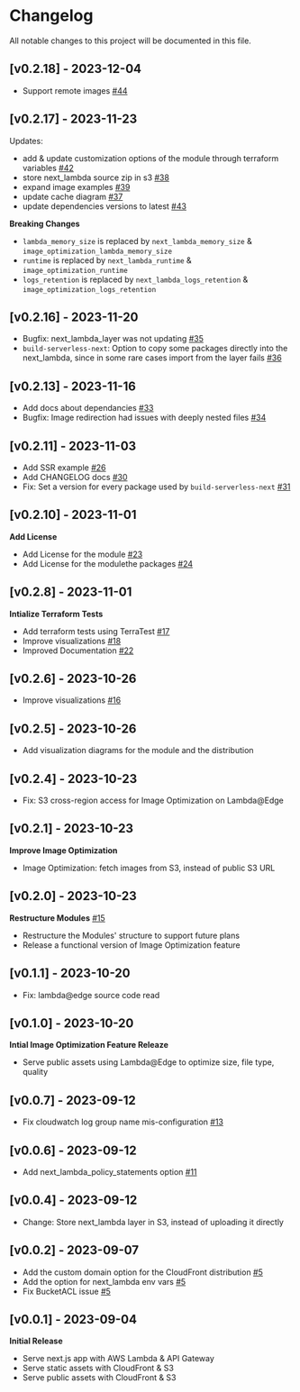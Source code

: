 # Changelog

All notable changes to this project will be documented in this file.

<!-- ## [Unreleased] -->


## [v0.2.18] - 2023-12-04

* Support remote images [#44](https://github.com/Nexode-Consulting/terraform-aws-nextjs-serverless/pull/44)


## [v0.2.17] - 2023-11-23

Updates:
* add & update customization options of the module through terraform variables [#42](https://github.com/Nexode-Consulting/terraform-aws-nextjs-serverless/pull/42)
* store next_lambda source zip in s3 [#38](https://github.com/Nexode-Consulting/terraform-aws-nextjs-serverless/pull/38)
* expand image examples [#39](https://github.com/Nexode-Consulting/terraform-aws-nextjs-serverless/pull/39)
* update cache diagram [#37](https://github.com/Nexode-Consulting/terraform-aws-nextjs-serverless/pull/37)
* update dependencies versions to latest [#43](https://github.com/Nexode-Consulting/terraform-aws-nextjs-serverless/pull/43)

**Breaking Changes**
* `lambda_memory_size` is replaced by `next_lambda_memory_size` & `image_optimization_lambda_memory_size`
* `runtime` is replaced by `next_lambda_runtime` & `image_optimization_runtime`
* `logs_retention` is replaced by `next_lambda_logs_retention` & `image_optimization_logs_retention`


## [v0.2.16] - 2023-11-20

* Bugfix: next_lambda_layer was not updating [#35](https://github.com/Nexode-Consulting/terraform-aws-nextjs-serverless/pull/35)
* `build-serverless-next`: Option to copy some packages directly into the next_lambda, since in some rare cases import from the layer fails [#36](https://github.com/Nexode-Consulting/terraform-aws-nextjs-serverless/pull/36)


## [v0.2.13] - 2023-11-16

* Add docs about dependancies [#33](https://github.com/Nexode-Consulting/terraform-aws-nextjs-serverless/pull/33)
* Bugfix: Image redirection had issues with deeply nested files [#34](https://github.com/Nexode-Consulting/terraform-aws-nextjs-serverless/pull/34)


## [v0.2.11] - 2023-11-03

* Add SSR example [#26](https://github.com/Nexode-Consulting/terraform-aws-nextjs-serverless/pull/26)
* Add CHANGELOG docs [#30](https://github.com/Nexode-Consulting/terraform-aws-nextjs-serverless/pull/30)
* Fix: Set a version for every package used by `build-serverless-next` [#31](https://github.com/Nexode-Consulting/terraform-aws-nextjs-serverless/pull/31)


## [v0.2.10] - 2023-11-01

**Add License**

* Add License for the module [#23](https://github.com/Nexode-Consulting/terraform-aws-nextjs-serverless/pull/23)
* Add License for the modulethe packages [#24](https://github.com/Nexode-Consulting/terraform-aws-nextjs-serverless/pull/24)


## [v0.2.8] - 2023-11-01

**Intialize Terraform Tests**

* Add terraform tests using TerraTest [#17](https://github.com/Nexode-Consulting/terraform-aws-nextjs-serverless/pull/17)
* Improve visualizations [#18](https://github.com/Nexode-Consulting/terraform-aws-nextjs-serverless/pull/18)
* Improved Documentation [#22](https://github.com/Nexode-Consulting/terraform-aws-nextjs-serverless/pull/22)


## [v0.2.6] - 2023-10-26

* Improve visualizations [#16](https://github.com/Nexode-Consulting/terraform-aws-nextjs-serverless/pull/16)


## [v0.2.5] - 2023-10-26

* Add visualization diagrams for the module and the distribution


## [v0.2.4] - 2023-10-23

* Fix: S3 cross-region access for Image Optimization on Lambda@Edge


## [v0.2.1] - 2023-10-23

**Improve Image Optimization**

* Image Optimization: fetch images from S3, instead of public S3 URL


## [v0.2.0] - 2023-10-23

**Restructure Modules** [#15](https://github.com/Nexode-Consulting/terraform-aws-nextjs-serverless/pull/15)

* Restructure the Modules' structure to support future plans
* Release a functional version of Image Optimization feature


## [v0.1.1] - 2023-10-20

* Fix: lambda@edge source code read


## [v0.1.0] - 2023-10-20

**Intial Image Optimization Feature Releaze**

* Serve public assets using Lambda@Edge to optimize size, file type, quality


## [v0.0.7] - 2023-09-12

* Fix cloudwatch log group name mis-configuration [#13](https://github.com/Nexode-Consulting/terraform-aws-nextjs-serverless/pull/13)


## [v0.0.6] - 2023-09-12

* Add next_lambda_policy_statements option [#11](https://github.com/Nexode-Consulting/terraform-aws-nextjs-serverless/pull/11)


## [v0.0.4] - 2023-09-12

* Change: Store next_lambda layer in S3, instead of uploading it directly


## [v0.0.2] - 2023-09-07

* Add the custom domain option for the CloudFront distribution [#5](https://github.com/Nexode-Consulting/terraform-aws-nextjs-serverless/pull/5)
* Add the option for next_lambda env vars [#5](https://github.com/Nexode-Consulting/terraform-aws-nextjs-serverless/pull/5)
* Fix BucketACL issue [#5](https://github.com/Nexode-Consulting/terraform-aws-nextjs-serverless/pull/5)


## [v0.0.1] - 2023-09-04

**Initial Release**

* Serve next.js app with AWS Lambda & API Gateway
* Serve static assets with CloudFront & S3
* Serve public assets with CloudFront & S3
